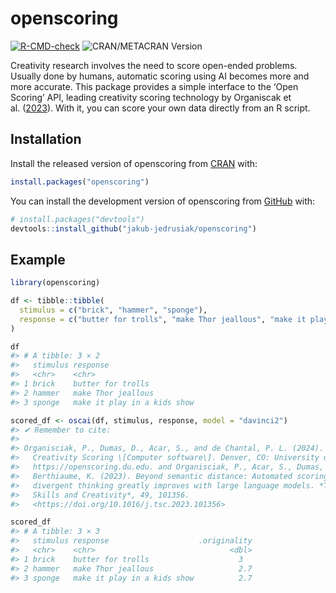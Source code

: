 
<!-- README.md is generated from README.Rmd. Please edit that file -->

# openscoring

<!-- badges: start -->

[![R-CMD-check](https://github.com/jakub-jedrusiak/openscoring/actions/workflows/R-CMD-check.yaml/badge.svg)](https://github.com/jakub-jedrusiak/openscoring/actions/workflows/R-CMD-check.yaml)
![CRAN/METACRAN Version](https://img.shields.io/cran/v/openscoring)
<!-- badges: end -->

Creativity research involves the need to score open-ended problems.
Usually done by humans, automatic scoring using AI becomes more and more
accurate. This package provides a simple interface to the ‘Open Scoring’
API, leading creativity scoring technology by Organiscak et
al. ([2023](https://doi.org/10.1016/j.tsc.2023.101356)). With it, you
can score your own data directly from an R script.

## Installation

Install the released version of openscoring from
[CRAN](https://CRAN.R-project.org) with:

``` r
install.packages("openscoring")
```

You can install the development version of openscoring from
[GitHub](https://github.com/) with:

``` r
# install.packages("devtools")
devtools::install_github("jakub-jedrusiak/openscoring")
```

## Example

``` r
library(openscoring)

df <- tibble::tibble(
  stimulus = c("brick", "hammer", "sponge"),
  response = c("butter for trolls", "make Thor jeallous", "make it play in a kids show")
)

df
#> # A tibble: 3 × 2
#>   stimulus response                   
#>   <chr>    <chr>                      
#> 1 brick    butter for trolls          
#> 2 hammer   make Thor jeallous         
#> 3 sponge   make it play in a kids show

scored_df <- oscai(df, stimulus, response, model = "davinci2")
#> ✔ Remember to cite:
#> 
#> Organisciak, P., Dumas, D., Acar, S., and de Chantal, P. L. (2024). Open
#>   Creativity Scoring \[Computer software\]. Denver, CO: University of Denver.
#>   https://openscoring.du.edu. and Organisciak, P., Acar, S., Dumas, D., &
#>   Berthiaume, K. (2023). Beyond semantic distance: Automated scoring of
#>   divergent thinking greatly improves with large language models. *Thinking
#>   Skills and Creativity*, 49, 101356.
#>   <https://doi.org/10.1016/j.tsc.2023.101356>

scored_df
#> # A tibble: 3 × 3
#>   stimulus response                    .originality
#>   <chr>    <chr>                              <dbl>
#> 1 brick    butter for trolls                    3  
#> 2 hammer   make Thor jeallous                   2.7
#> 3 sponge   make it play in a kids show          2.7
```
